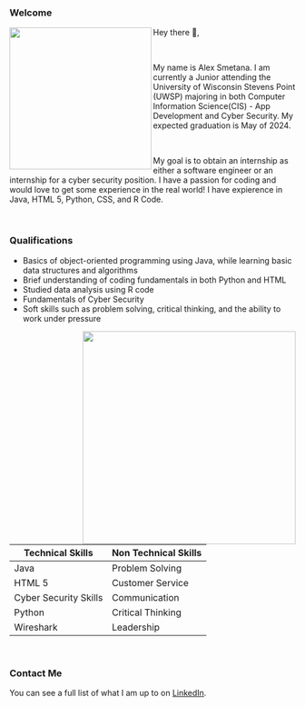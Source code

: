  ### Welcome
<img width="250" align='left' src= "https://user-images.githubusercontent.com/91230744/135182054-b21d18f2-fec3-448e-80b9-01ab2236fa83.jpg">

 Hey there 👋,

<br />

My name is Alex Smetana. I am currently a Junior attending the University of Wisconsin Stevens Point (UWSP) majoring in both Computer Information Science(CIS) - App Development and Cyber Security. My expected graduation is May of 2024. 

<br />

My goal is to obtain an internship as either a software engineer or an internship for a cyber security position. I have a passion for coding and would love to get some experience in the real world! I have expierence in Java, HTML 5, Python, CSS, and R Code.

<br /> 

### Qualifications

* Basics of object-oriented programming using Java, while learning basic data structures and algorithms
* Brief understanding of coding fundamentals in both Python and HTML
* Studied data analysis using R code
* Fundamentals of Cyber Security
* Soft skills such as problem solving, critical thinking, and the ability to work under pressure

 <p>
  <img width="375" align='right' src="https://user-images.githubusercontent.com/91230744/135184275-da58e4dc-7c15-4af8-ace0-b98cec6a2e8e.png">
</p>

| Technical Skills       | Non Technical Skills    |      
| -----------            | -----------             |  
| Java                   | Problem Solving         |
| HTML 5                 | Customer Service        |
| Cyber Security Skills  | Communication           |
| Python                 | Critical Thinking       |
| Wireshark              | Leadership              |
</div>
<br>


### Contact Me
You can see a full list of what I am up to on [LinkedIn](https://www.linkedin.com/in/alex-smetana-03052121a/). 


